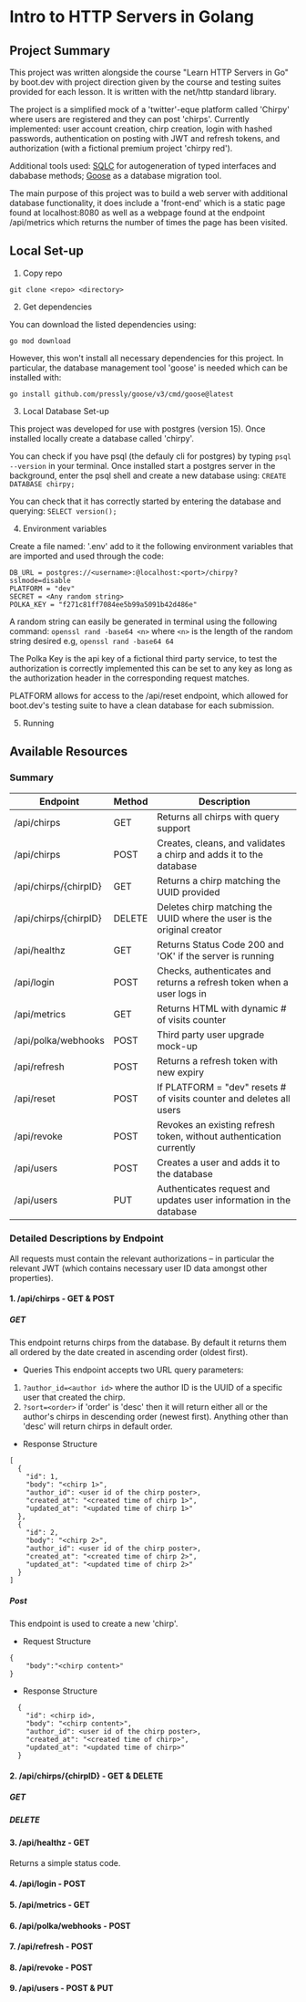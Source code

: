 # Intro to HTTP Servers in Golang

## Project Summary

This project was written alongside the course "Learn HTTP Servers in Go" by boot.dev with project direction given by the course and testing suites provided for each lesson. It is written with the net/http standard library.

The project is a simplified mock of a 'twitter'-eque platform called 'Chirpy' where users are registered and they can post 'chirps'. Currently implemented: user account creation, chirp creation, login with hashed passwords, authentication on posting with JWT and refresh tokens, and authorization (with a fictional premium project 'chirpy red').

Additional tools used: [SQLC](https://sqlc.dev/) for autogeneration of typed interfaces and dababase methods; [Goose](https://github.com/pressly/goose) as a database migration tool.

The main purpose of this project was to build a web server with additional database functionality, it does include a 'front-end' which is a static page found at localhost:8080 as well as a webpage found at the endpoint /api/metrics which returns the number of times the page has been visited.

## Local Set-up
1. Copy repo

` git clone <repo> <directory> `

2. Get dependencies

You can download the listed dependencies using:

` go mod download `

However, this won't install all necessary dependencies for this project. In particular, the database management tool 'goose' is needed which can be installed with:

`go install github.com/pressly/goose/v3/cmd/goose@latest`

3. Local Database Set-up

This project was developed for use with postgres (version 15). Once installed locally create a database called 'chirpy'.

You can check if you have psql (the defauly cli for postgres) by typing `psql --version` in your terminal. Once installed start a postgres server in the background, enter the psql shell and create a new database using: `CREATE DATABASE chirpy;`

You can check that it has correctly started by entering the database and querying: `SELECT version();`

4. Environment variables

Create a file named: '.env' add to it the following environment variables that are imported and used through the code:

```
DB_URL = postgres://<username>:@localhost:<port>/chirpy?sslmode=disable
PLATFORM = "dev"
SECRET = <Any random string>
POLKA_KEY = "f271c81ff7084ee5b99a5091b42d486e"
```

A random string can easily be generated in terminal using the following command:
`openssl rand -base64 <n>`
where `<n>` is the length of the random string desired e.g, `openssl rand -base64 64`

The Polka Key is the api key of a fictional third party service, to test the authorization is correctly implemented this can be set to any key as long as the authorization header in the corresponding request matches.

PLATFORM allows for access to the /api/reset endpoint, which allowed for boot.dev's testing suite to have a clean database for each submission.

5. Running

## Available Resources
### Summary
| Endpoint | Method | Description |
| ----------- | ----------- | ----------- |
| /api/chirps | GET | Returns all chirps with query support |
| /api/chirps | POST | Creates, cleans, and validates a chirp and adds it to the database |
| /api/chirps/{chirpID} | GET | Returns a chirp matching the UUID provided |
| /api/chirps/{chirpID} | DELETE | Deletes chirp matching the UUID where the user is the original creator |
| /api/healthz | GET | Returns Status Code 200 and 'OK' if the server is running |
| /api/login | POST | Checks, authenticates and returns a refresh token when a user logs in |
| /api/metrics | GET | Returns HTML with dynamic # of visits counter |
| /api/polka/webhooks | POST | Third party user upgrade mock-up |
| /api/refresh | POST | Returns a refresh token with new expiry |
| /api/reset | POST | If PLATFORM = "dev" resets # of visits counter and deletes all users |
| /api/revoke | POST | Revokes an existing refresh token, without authentication currently |
| /api/users | POST | Creates a user and adds it to the database |
| /api/users | PUT | Authenticates request and updates user information in the database|

### Detailed Descriptions by Endpoint

All requests must contain the relevant authorizations – in particular the relevant JWT (which contains necessary user ID data amongst other properties).

#### 1. /api/chirps - GET & POST
##### GET
This endpoint returns chirps from the database. By default it returns them all ordered by the date created in ascending order (oldest first).

- Queries
This endpoint accepts two URL query parameters:
1. `?author_id=<author id>` where the author ID is the UUID of a specific user that created the chirp.
2. `?sort=<order>` if 'order' is 'desc' then it will return either all or the author's chirps in descending order (newest first). Anything other than 'desc' will return chirps in default order.

- Response Structure

```
[
  {
    "id": 1,
    "body": "<chirp 1>",
    "author_id": <user id of the chirp poster>,
    "created_at": "<created time of chirp 1>",
    "updated_at": "<updated time of chirp 1>"
  },
  {
    "id": 2,
    "body": "<chirp 2>",
    "author_id": <user id of the chirp poster>,
    "created_at": "<created time of chirp 2>",
    "updated_at": "<updated time of chirp 2>"
  }
]
```

##### Post
This endpoint is used to create a new 'chirp'.

- Request Structure

```
{
    "body":"<chirp content>"
}
```

- Response Structure

```
  {
    "id": <chirp id>,
    "body": "<chirp content>",
    "author_id": <user id of the chirp poster>,
    "created_at": "<created time of chirp>",
    "updated_at": "<updated time of chirp>"
  }
```

#### 2. /api/chirps/{chirpID} - GET & DELETE
##### GET

##### DELETE

#### 3. /api/healthz - GET

Returns a simple status code.

#### 4. /api/login - POST

#### 5. /api/metrics - GET

#### 6. /api/polka/webhooks - POST

#### 7. /api/refresh - POST

#### 8. /api/revoke - POST

#### 9. /api/users - POST & PUT
